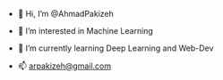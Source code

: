 - 👋 Hi, I’m @AhmadPakizeh

- 👀 I’m interested in Machine Learning

- 🌱 I’m currently learning Deep Learning and Web-Dev

- 📫 arpakizeh@gmail.com
